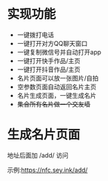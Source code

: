 # 实现功能
<ul><li>一键拨打电话</li><li>一键打开对方QQ聊天窗口</li><li>一键复制微信号并自动打开app</li><li>一键打开快手作品/主页</li><li>一键打开抖音作品/主页</li><li>名片页面可以放一张图片/自拍</li><li>空参数页面自动返回名片主页</li><li>名片生成页面，一键生成名片</li><li><s>集合所有名片做一个交友墙</s></li></ul>

# 生成名片页面
地址后面加 /add/ 访问

示例:https://nfc.sey.ink/add/
